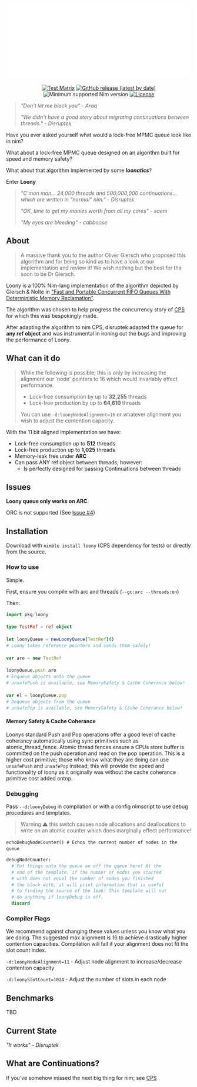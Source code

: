 
<div align="center">
	<br>
	<a href="https://github.com/nim-works/loony">
		<img src="papers/header.svg" width="100%" height="200px" alt="Loony">
	</a>
	<br>

[![Test Matrix](https://github.com/disruptek/cps/workflows/CI/badge.svg)](https://github.com/shayanhabibi/loony/actions?query=workflow%3ACI)
[![GitHub release (latest by date)](https://img.shields.io/github/v/release/shayanhabibi/loony?style=flat)](https://github.com/shayanhabibi/loony/releases/latest)
![Minimum supported Nim version](https://img.shields.io/badge/nim-1.5.1%2B-informational?style=flat&logo=nim)
[![License](https://img.shields.io/github/license/shayanhabibi/loony?style=flat)](#license)
</div>

<!-- # Loony -->
>*"Don't let me block you" - Araq*
>
>*"We didn't have a good story about migrating continuations between threads." - Disruptek*

Have you ever asked yourself what would a lock-free MPMC queue look like in nim?

What about a lock-free MPMC queue designed on an algorithm built for speed and memory safety?

What about that algorithm implemented by some ***loonatics***?

Enter **Loony**

>*"C'mon man... 24,000 threads and 500,000,000 continuations... which are written in "normal" nim." - Disruptek*
>
>*"OK, time to get my monies worth from all my cores" - saem*
>
>*"My eyes are bleeding" - cabboose*

## About

> A massive thank you to the author Oliver Giersch who proposed this algorithm and for being so kind as to have a look at our implementation and review it! We wish nothing but the best for the soon to be Dr Giersch.


Loony is a 100% Nim-lang implementation of the algorithm depicted by Giersch & Nolte in ["Fast
and Portable Concurrent FIFO Queues With Deterministic Memory Reclamation"](papers/GierschEtAl.pdf).

The algorithm was chosen to help progress the concurrency story of [CPS](https://github.com/nim-works/cps) for which this was bespokingly made.

After adapting the algorithm to nim CPS, disruptek adapted the queue for **any ref object** and was instrumental in ironing out the bugs and improving the performance of Loony.

## What can it do

> While the following is possible; this is only by increasing the alignment our 'node' pointers to 16 which would invariably effect performance.
>- Lock-free consumption by up to **32,255** threads
>- Lock-free production by up to **64,610** threads
>
> You can use `-d:loonyNodeAlignment=16` or whatever alignment you wish to adjust the contention capacity.

With the 11 bit aligned implementation we have:
- Lock-free consumption up to **512** threads
- Lock-free production up to **1,025** threads
- Memory-leak free under **ARC**
- Can pass ANY ref object between threads; however:
  - Is perfectly designed for passing Continuations between threads

## Issues

**Loony queue only works on ARC**.

ORC is not supported (See [Issue #4](https://github.com/shayanhabibi/loony/issues/4))

## Installation

Download with `nimble install loony` (CPS dependency for tests) or directly from the source.

### How to use

Simple.

First, ensure you compile with arc and threads (`--gc:arc --threads:on`)

Then:
```nim
import pkg/loony

type TestRef = ref object

let loonyQueue = newLoonyQueue[TestRef]()
# Loony takes reference pointers and sends them safely!

var aro = new TestRef

loonyQueue.push aro
# Enqueue objects onto the queue
# unsafePush is available, see MemorySafety & Cache Coherance below!

var el = loonyQueue.pop
# Dequeue objects from the queue
# unsafePop is available, see MemorySafety & Cache Coherance below!
```

#### Memory Safety & Cache Coherance

Loonys standard Push and Pop operations offer a good level of cache coherancy
automatically using sync primitives such as atomic_thread_fence. Atomic thread
fences ensure a CPUs store buffer is committed on the push operation and read
on the pop operation. This is a higher cost primitive; those who know what
they are doing can use `unsafePush` and `unsafePop` instead; this will provide
the speed and functionality of loony as it originally was without the cache
coherance primitive cost added ontop.

### Debugging

Pass `--d:loonyDebug` in compilation or with a config nimscript to use debug
procedures and templates.

> Warning :warning: this switch causes node allocations and deallocations to
> write on an atomic counter which does marginally effect performance!

`echoDebugNodeCounter() # Echos the current number of nodes in the queue`

```nim
debugNodeCounter:
  # Put things onto the queue an off the queue here! At the
  # end of the template, if the number of nodes you started
  # with does not equal the number of nodes you finished
  # the block with, it will print information that is useful
  # to finding the source of the leak! This template will not
  # do anything if loonyDebug is off.
  discard
```

### Compiler Flags

We recommend against changing these values unless you know what you are doing. The suggested max alignment is 16 to achieve drastically higher contention capacities. Compilation will fail if your alignment does not fit the slot count index.

`-d:loonyNodeAlignment=11` - Adjust node alignment to increase/decrease contention capacity

`-d:loonySlotCount=1024` - Adjust the number of slots in each node

## Benchmarks

TBD

## Current State

*"It works" - Disruptek*

## What are Continuations?

If you've somehow missed the next big thing for nim; see [CPS](https://github.com/nim-works/cps)
